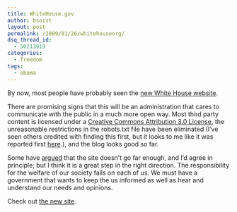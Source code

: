 ```yaml
---
title: WhiteHouse.gov
author: bsoist
layout: post
permalink: /2009/01/26/whitehouseorg/
dsq_thread_id:
  - 50213919
categories:
  - freedom
tags:
  - obama
---
```

By now, most people have probably seen the [new White House website][1]. 

There are promising signs that this will be an administration that cares to communicate with the public in a much more open way. Most third party content is licensed under a [Creative Commons Attribution 3.0 License][2], the unreasonable restrictions in the robots.txt file have been eliminated (I&#8217;ve seen others credited with finding this first, but it looks to me like it was reported first [here]().), and the blog looks good so far.

Some have [argued][3] that the site doesn&#8217;t go far enough, and I&#8217;d agree in principle; but I think it is a great step in the right direction. The responsibility for the welfare of our society falls on each of us. We must have a government that wants to keep the us informed as well as hear and understand our needs and opinions.

Check out [the new site][1].

 [1]: http://whitehouse.gov/
 [2]: http://creativecommons.org/licenses/by/3.0/us/
 [3]: http://www.scripting.com/stories/2009/01/21/theWhiteHouseWebsite.html
